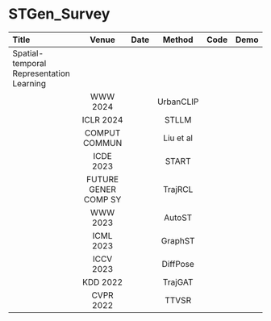 # STGen_Survey
|  Title  |   Venue  |   Date   |   Method   |   Code   |   Demo   |
|:--------|:--------:|:--------:|:--------:|:--------:|:--------:|
|  Spatial-temporal Representation Learning  |
|    |  WWW 2024   |    |  UrbanCLIP  |    |    |
|    |  ICLR 2024  |    |  STLLM  |    |    |
|    |  COMPUT COMMUN  |    |  Liu et al  |    |    |
|    |  ICDE 2023  |    |  START  |    |    |
|    |  FUTURE GENER COMP SY  |    |  TrajRCL  |    |    |
|    |  WWW 2023   |    |  AutoST  |    |    |
|    |  ICML 2023  |    |  GraphST  |    |    |
|    |  ICCV 2023  |    |  DiffPose  |    |    |
|    |  KDD 2022  |    |  TrajGAT  |    |    |
|    |  CVPR 2022  |    |  TTVSR  |    |    |
